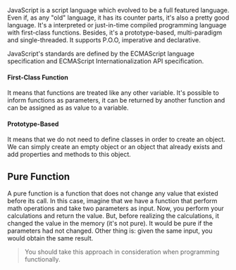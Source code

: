 JavaScript is a script language which evolved to be a full featured language. Even if, as any "old" language, it has its counter parts, it's also a pretty good language. It's a interpreted or just-in-time compiled programming language with first-class functions. Besides, it's a prototype-based, multi-paradigm  and single-threaded. It supports P.O.O, imperative and declarative.

JavaScript's standards are defined by the ECMAScript language specification and ECMAScript Internationalization API specification.
#### First-Class Function
It means that functions are treated like any other variable. It's possible to inform functions as parameters, it can be returned by another function and can be assigned as as value to a variable.
#### Prototype-Based
It means that we do not need to define classes in order to create an object. We can simply create an empty object or an object that already exists and add properties and methods to this object.
## Pure Function
A pure function is a function that does not change any value that existed before its call. In this case, imagine that we have a function that perform math operations and take two parameters as input. Now, you perform your calculations and return the value. But, before realizing the calculations, it changed the value in the memory (it's not pure). It would be pure if the parameters had not changed.
Other thing is: given the same input, you would obtain the same result.

> You should take this approach in consideration when programming functionally.